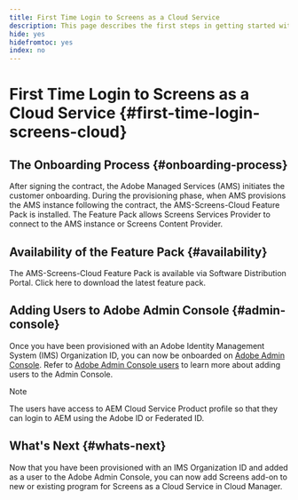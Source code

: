 ```yaml
---
title: First Time Login to Screens as a Cloud Service
description: This page describes the first steps in getting started with Screens as a Cloud Service.
hide: yes
hidefromtoc: yes
index: no
---
```


# First Time Login to Screens as a Cloud Service {#first-time-login-screens-cloud}


## The Onboarding Process {#onboarding-process}

After signing the contract, the Adobe Managed Services (AMS) initiates the customer onboarding. During the provisioning phase, when AMS provisions the AMS instance following the contract, the AMS-Screens-Cloud Feature Pack is installed. The Feature Pack allows Screens Services Provider to connect to the AMS instance  or Screens Content Provider. 

## Availability of the Feature Pack {#availability}

The AMS-Screens-Cloud Feature Pack is available via Software Distribution Portal.
Click here to download the latest feature pack.

## Adding Users to Adobe Admin Console {#admin-console}

Once you have been provisioned with an Adobe Identity Management System (IMS) Organization ID, you can now be onboarded on [Adobe Admin Console](https://adminconsole.adobe.com/). Refer to [Adobe Admin Console users](https://helpx.adobe.com/enterprise/admin-guide.html/enterprise/using/users.ug.html) to learn more about adding users to the Admin Console.

   >[!NOTE]
   >The users have access to AEM Cloud Service Product profile so that they can login to AEM using the Adobe ID or Federated ID.

## What's Next {#whats-next}

Now that you have been provisioned with an IMS Organization ID and added as a user to the Adobe Admin Console, you can now add Screens add-on to new or existing program for Screens as a Cloud Service in Cloud Manager.